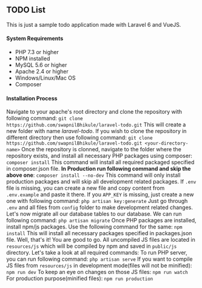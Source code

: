 ## TODO List
This is just a sample todo application made with Laravel 6 and VueJS.

#### System Requirements
- PHP 7.3 or higher
- NPM installed
- MySQL 5.6 or higher
- Apache 2.4 or higher
- Windows/Linux/Mac OS
- Composer

#### Installation Process
Navigate to your apache's root directory and clone the repository with following command:
`git clone https://github.com/swapnilBhikule/laravel-todo.git`
This will create a new folder with name *laravel-todo*. If you wish to clone the repository in different directory then use following command:
`git clone https://github.com/swapnilBhikule/laravel-todo.git <your-directory-name>`
Once the repository is clonned, navigate to the folder where the repository exists, and install all necessary PHP packages using composer:
`composer install`
This command will install all required packaged specified in composer.json file. __In Production run following command and skip the above one__:
`composer install --no-dev`
This command will only install production packages and will skip all development related packages.
If `.env` file is missing, you can create a new file and copy content from `.env.example` and paste it there.
If you `APP_KEY` is missing, just create a new one with following command:
`php artisan key:generate`
Just go through `.env` and all files from `config` folder to make development related changes.
Let's now migrate all our database tables to our database. We can run following command:
`php artisan migrate`
Once PHP packages are installed, install npm/js packages. Use the following command for the same:
`npm install`
This will install all necessary packages specified in packages.json file.
Well, that's it! You are good to go. All uncompiled JS files are located in `resources/js` which will be compiled by npm and saved in `public/js` directory.
Let's take a look at all required commands:
To run PHP server, you can run following command:
`php artisan serve`
If you want to compile JS files from `resources/js` in development mode(files will not be minified):
`npm run dev`
To keep an eye on changes on those JS files:
`npm run watch`
For production purpose(minified files):
`npm run production`
